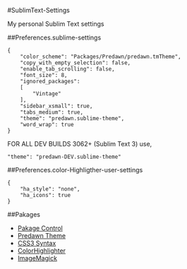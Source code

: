 #SublimText-Settings

My personal Sublim Text settings

##Preferences.sublime-settings

```
{
	"color_scheme": "Packages/Predawn/predawn.tmTheme",
	"copy_with_empty_selection": false,
	"enable_tab_scrolling": false,
	"font_size": 8,
	"ignored_packages":
	[
		"Vintage"
	],
	"sidebar_xsmall": true,
	"tabs_medium": true,
	"theme": "predawn.sublime-theme",
	"word_wrap": true
}
```
FOR ALL DEV BUILDS 3062+ (Sublim Text 3) use,
```
"theme": "predawn-DEV.sublime-theme"
```

##Preferences.color-Highligther-user-settings

```
{
	"ha_style": "none",
	"ha_icons": true
}
```


##Pakages

- [Pakage Control](https://sublime.wbond.net/installation)
- [Predawn Theme](https://github.com/jamiewilson/predawn)
- [CSS3 Syntax](https://github.com/i-akhmadullin/Sublime-CSS3)
- [ColorHighlighter](https://github.com/Monnoroch/ColorHighlighter)
- [ImageMagick](http://www.imagemagick.org/script/index.php)

